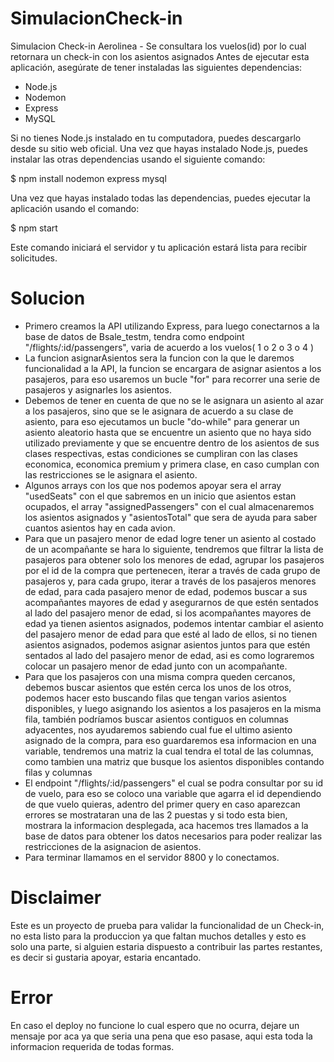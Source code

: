 # SimulacionCheck-in
Simulacion Check-in Aerolinea - Se consultara los vuelos(id) por lo cual retornara un check-in con los asientos asignados Antes de ejecutar esta aplicación, asegúrate de tener instaladas las siguientes dependencias:

- Node.js
- Nodemon
- Express
- MySQL

Si no tienes Node.js instalado en tu computadora, puedes descargarlo desde su sitio web oficial. Una vez que hayas instalado Node.js, puedes instalar las otras dependencias usando el siguiente comando:

$ npm install nodemon express mysql

Una vez que hayas instalado todas las dependencias, puedes ejecutar la aplicación usando el comando:

$ npm start

Este comando iniciará el servidor y tu aplicación estará lista para recibir solicitudes.

# Solucion

- Primero creamos la API utilizando Express, para luego conectarnos a la base de datos de Bsale_testm, tendra como endpoint "/flights/:id/passengers", varia de acuerdo a los vuelos( 1 o 2 o 3 o 4 )
- La funcion asignarAsientos sera la funcion con la que le daremos funcionalidad a la API, la funcion se encargara de asignar asientos a los pasajeros, para eso usaremos un bucle "for" para recorrer una serie de pasajeros y asignarles los asientos.
- Debemos de tener en cuenta de que no se le asignara un asiento al azar a los pasajeros, sino que se le asignara de acuerdo a su clase de asiento, para eso ejecutamos un bucle "do-while" para generar un asiento aleatorio hasta que se encuentre un asiento que no haya sido utilizado previamente y que se encuentre dentro de los asientos de sus clases respectivas, estas condiciones se cumpliran con las clases economica, economica premium y primera clase, en caso cumplan con las restricciones se le asignara el asiento.
- Algunos arrays con los que nos podemos apoyar sera el array "usedSeats" con el que sabremos en un inicio que asientos estan ocupados, el array "assignedPassengers" con el cual almacenaremos los asientos asignados y "asientosTotal" que sera de ayuda para saber cuantos asientos hay en cada avion.
- Para que un pasajero menor de edad logre tener un asiento al costado de un acompañante se hara lo siguiente, tendremos que filtrar la lista de pasajeros para obtener solo los menores de edad, agrupar los pasajeros por el id de la compra que pertenecen, iterar a través de cada grupo de pasajeros y, para cada grupo, iterar a través de los pasajeros menores de edad, para cada pasajero menor de edad, podemos buscar a sus acompañantes mayores de edad y asegurarnos de que estén sentados al lado del pasajero menor de edad, si los acompañantes mayores de edad ya tienen asientos asignados, podemos intentar cambiar el asiento del pasajero menor de edad para que esté al lado de ellos, si no tienen asientos asignados, podemos asignar asientos juntos para que estén sentados al lado del pasajero menor de edad, asi es como lograremos colocar un pasajero menor de edad junto con un acompañante.
- Para que los pasajeros con una misma compra queden cercanos, debemos buscar asientos que estén cerca los unos de los otros, podemos hacer esto buscando filas que tengan varios asientos disponibles, y luego asignando los asientos a los pasajeros en la misma fila, también podríamos buscar asientos contiguos en columnas adyacentes, nos ayudaremos sabiendo cual fue el ultimo asiento asignado de la compra, para eso guardaremos esa informacion en una variable, tendremos una matriz la cual tendra el total de las columnas, como tambien una matriz que busque los asientos disponibles contando filas y columnas
- El endpoint "/flights/:id/passengers" el cual se podra consultar por su id de vuelo, para eso se coloco una variable que agarra el id dependiendo de que vuelo quieras, adentro del primer query en caso aparezcan errores se mostrataran una de las 2 puestas y si todo esta bien, mostrara la informacion desplegada, aca hacemos tres llamados a la base de datos para obtener los datos necesarios para poder realizar las restricciones de la asignacion de asientos.
- Para terminar llamamos en el servidor 8800 y lo conectamos.

# Disclaimer

Este es un proyecto de prueba para validar la funcionalidad de un Check-in, no esta listo para la produccion ya que faltan muchos detalles y esto es solo una parte, si alguien estaria dispuesto a contribuir las partes restantes, es decir si gustaria apoyar, estaria encantado.

# Error

En caso el deploy no funcione lo cual espero que no ocurra, dejare un mensaje por aca ya que seria una pena que eso pasase, aqui esta toda la informacion requerida de todas formas.
